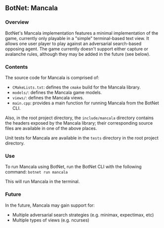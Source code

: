 ## BotNet: Mancala

### Overview

BotNet's Mancala implementation features a minimal implementation of the game, currently only playable in a "simple" terminal-based text view. It allows one user player to play against an adversarial search-based opposing agent. The game currently doesn't support either capture or avalanche rules, although they may be added in the future (see below).

### Contents

The source code for Mancala is comprised of:
* `CMakeLists.txt`: defines the `cmake` build for the Mancala library.
* `models/`: defines the Mancala game models.
* `views/`: defines the Mancala views.
* `main.cpp`: provides a main function for running Mancala from the BotNet CLI.

Also, in the root project directory, the `include/mancala` directory contains the headers exposed by the Mancala library; their corresponding source files are available in one of the above places.

Unit tests for Mancala are available in the `tests` directory in the root project directory.

### Use

To run Mancala using BotNet, run the BotNet CLI with the following command: `botnet run mancala`

This will run Mancala in the terminal.

### Future

In the future, Mancala may gain support for:
* Multiple adversarial search strategies (e.g. minimax, expectimax, etc)
* Multiple types of views (e.g. ncurses)
